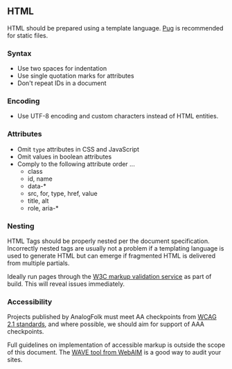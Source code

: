 ## HTML

HTML should be prepared using a template language. [Pug](#pug) is recommended
for static files.

### Syntax

- Use two spaces for indentation
- Use single quotation marks for attributes
- Don't repeat IDs in a document

### Encoding

- Use UTF-8 encoding and custom characters instead of HTML entities.

### Attributes

- Omit `type` attributes in CSS and JavaScript
- Omit values in boolean attributes
- Comply to the following attribute order ...
  - class
  - id, name
  - data-*
  - src, for, type, href, value
  - title, alt
  - role, aria-*

### Nesting

HTML Tags should be properly nested per the document specification.
Incorrectly nested tags are usually not a problem if a templating language 
is used to generate HTML but can emerge if fragmented HTML is delivered from
multiple partials.

Ideally run pages through the [W3C markup validation service][w3c-validation]
as part of build. This will reveal issues immediately.

### Accessibility

Projects published by AnalogFolk must meet AA checkpoints from 
[WCAG 2.1 standards][wcag], and where possible, we should aim for support 
of AAA checkpoints.

Full guidelines on implementation of accessible markup is outside the scope of
this document. The [WAVE tool from WebAIM][wave] is a good way to audit your sites.

[pug]: https://pugjs.org/api/getting-started.html
[w3c-validation]: https://validator.w3.org/
[wcag]: https://www.w3.org/TR/WCAG20/
[wave]: https://wave.webaim.org/extension/
